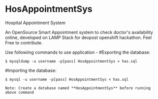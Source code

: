 # HosAppointmentSys
Hospital Appointment System

An OpenSource Smart Appointment system to check doctor's availability online, developed on LAMP Stack for devpost openshift hackathon.
Feel Free to contribute.

Use followiing commands to use application -
#Exporting the database:

    $ mysqldump -u username -p[pass] HosAppointmentSys > has.sql

#Importing the database:

    $ mysql -u username -p[pass] HosAppointmentSys < has.sql     
    
    Note: Create a database named **HosAppointmentSys** before running above command

